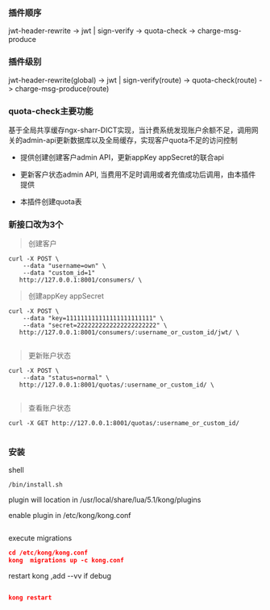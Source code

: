 
### 插件顺序

jwt-header-rewrite -> jwt | sign-verify -> quota-check -> charge-msg-produce

### 插件级别

jwt-header-rewrite(global) -> jwt | sign-verify(route) -> quota-check(route) -> charge-msg-produce(route)


### quota-check主要功能

基于全局共享缓存ngx-sharr-DICT实现，当计费系统发现账户余额不足，调用网关的admin-api更新数据库以及全局缓存，实现客户quota不足的访问控制

- 提供创建创建客户admin API，更新appKey appSecret的联合api

- 更新客户状态admin API, 当费用不足时调用或者充值成功后调用，由本插件提供

- 本插件创建quota表

### 新接口改为3个

> 创建客户

```
curl -X POST \
    --data "username=own" \
    --data "custom_id=1"
   http://127.0.0.1:8001/consumers/ \

```

> 创建appKey appSecret

```
curl -X POST \
    --data "key=111111111111111111111111" \
    --data "secret=2222222222222222222222" \
   http://127.0.0.1:8001/consumers/:username_or_custom_id/jwt/ \
   
```

> 更新账户状态

```
curl -X POST \
    --data "status=normal" \
   http://127.0.0.1:8001/quotas/:username_or_custom_id/ \
   
```

> 查看账户状态

```
curl -X GET http://127.0.0.1:8001/quotas/:username_or_custom_id/
   
```

### 安装

shell
```
/bin/install.sh

```
plugin will location in /usr/local/share/lua/5.1/kong/plugins

enable plugin in /etc/kong/kong.conf

```

```
execute migrations

```json
cd /etc/kong/kong.conf
kong  migrations up -c kong.conf
```

restart kong ,add --vv if debug

```json

kong restart

```
